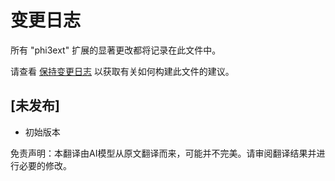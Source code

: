 # 变更日志

所有 "phi3ext" 扩展的显著更改都将记录在此文件中。

请查看 [保持变更日志](http://keepachangelog.com/) 以获取有关如何构建此文件的建议。

## [未发布]

- 初始版本

免责声明：本翻译由AI模型从原文翻译而来，可能并不完美。请审阅翻译结果并进行必要的修改。
